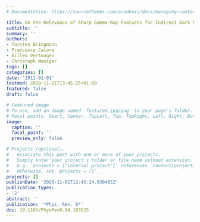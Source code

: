 ```yaml
---
# Documentation: https://sourcethemes.com/academic/docs/managing-content/

title: On the Relevance of Sharp Gamma-Ray Features for Indirect Dark Matter Searches
subtitle: ''
summary: ''
authors:
- Torsten Bringmann
- Francesca Calore
- Gilles Vertongen
- Christoph Weniger
tags: []
categories: []
date: '2011-01-01'
lastmod: 2020-11-01T13:45:25+01:00
featured: false
draft: false

# Featured image
# To use, add an image named `featured.jpg/png` to your page's folder.
# Focal points: Smart, Center, TopLeft, Top, TopRight, Left, Right, BottomLeft, Bottom, BottomRight.
image:
  caption: ''
  focal_point: ''
  preview_only: false

# Projects (optional).
#   Associate this post with one or more of your projects.
#   Simply enter your project's folder or file name without extension.
#   E.g. `projects = ["internal-project"]` references `content/project/deep-learning/index.md`.
#   Otherwise, set `projects = []`.
projects: []
publishDate: '2020-11-01T12:45:24.938495Z'
publication_types:
- '2'
abstract: ''
publication: '*Phys. Rev. D*'
doi: 10.1103/PhysRevD.84.103525
---
```

